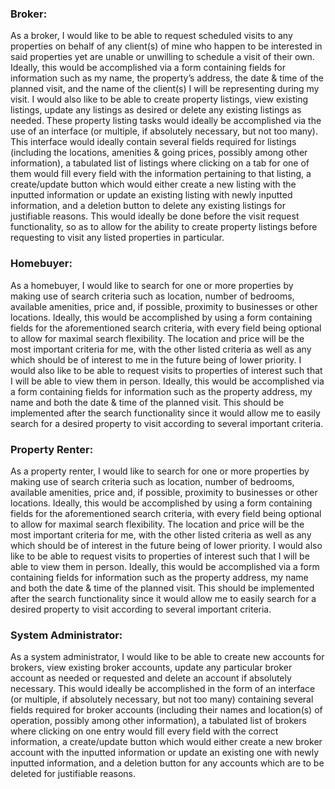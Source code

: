 ### Broker:

As a broker, I would like to be able to request scheduled visits to any properties on behalf of any client(s) of mine who happen to be interested in said properties yet are unable or unwilling to schedule a visit of their own. Ideally, this would be accomplished via a form containing fields for information such as my name, the property’s address, the date & time of the planned visit, and the name of the client(s) I will be representing during my visit. I would also like to be able to create property listings, view existing listings, update any listings as desired or delete any existing listings as needed. These property listing tasks would ideally be accomplished via the use of an interface (or multiple, if absolutely necessary, but not too many). This interface would ideally contain several fields required for listings (including the locations, amenities & going prices, possibly among other information), a tabulated list of listings where clicking on a tab for one of them would fill every field with the information pertaining to that listing, a create/update button which would either create a new listing with the inputted information or update an existing listing with newly inputted information, and a deletion button to delete any existing listings for justifiable reasons. This would ideally be done before the visit request functionality, so as to allow for the ability to create property listings before requesting to visit any listed properties in particular.


### Homebuyer:

As a homebuyer, I would like to search for one or more properties by making use of search criteria such as location, number of bedrooms, available amenities, price and, if possible, proximity to businesses or other locations. Ideally, this would be accomplished by using a form containing fields for the aforementioned search criteria, with every field being optional to allow for maximal search flexibility. The location and price will be the most important criteria for me, with the other listed criteria as well as any which should be of interest to me in the future being of lower priority. I would also like to be able to request visits to properties of interest such that I will be able to view them in person. Ideally, this would be accomplished via a form containing fields for information such as the property address, my name and both the date & time of the planned visit. This should be implemented after the search functionality since it would allow me to easily search for a desired property to visit according to several important criteria.


### Property Renter:

As a property renter, I would like to search for one or more properties by making use of search criteria such as location, number of bedrooms, available amenities, price and, if possible, proximity to businesses or other locations. Ideally, this would be accomplished by using a form containing fields for the aforementioned search criteria, with every field being optional to allow for maximal search flexibility. The location and price will be the most important criteria for me, with the other listed criteria as well as any which should be of interest in the future being of lower priority. I would also like to be able to request visits to properties of interest such that I will be able to view them in person. Ideally, this would be accomplished via a form containing fields for information such as the property address, my name and both the date & time of the planned visit. This should be implemented after the search functionality since it would allow me to easily search for a desired property to visit according to several important criteria.


### System Administrator:

As a system administrator, I would like to be able to create new accounts for brokers, view existing broker accounts, update any particular broker account as needed or requested and delete an account if absolutely necessary. This would ideally be accomplished in the form of an interface (or multiple, if absolutely necessary, but not too many) containing several fields required for broker accounts (including their names and location(s) of operation, possibly among other information), a tabulated list of brokers where clicking on one entry would fill every field with the correct information, a create/update button which would either create a new broker account with the inputted information or update an existing one with newly inputted information, and a deletion button for any accounts which are to be deleted for justifiable reasons.
